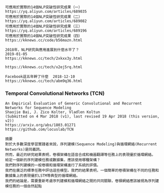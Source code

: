 #
```

可應用於實際的14個NLP突破性研究成果（一）
https://yq.aliyun.com/articles/689035
可應用於實際的14個NLP突破性研究成果（二）
https://yq.aliyun.com/articles/689082
可應用於實際的14個NLP突破性研究成果（三）
https://yq.aliyun.com/articles/689196
可應用於實際的14個NLP突破性研究成果（四）
https://kknews.cc/code/b56mazn.html

2018年，NLP研究與應用進展到什麼水平了？
2019-01-05 
https://kknews.cc/tech/2xkxx3y.html

https://kknews.cc/tech/x2ej5rq.html

```
```
Facebook這五年幹了什麼  2018-12-10 
https://kknews.cc/tech/abm9q36.html
```
### Temporal Convolutional Networks (TCN)

```
An Empirical Evaluation of Generic Convolutional and Recurrent Networks for Sequence Modeling
Shaojie Bai, J. Zico Kolter, Vladlen Koltun
(Submitted on 4 Mar 2018 (v1), last revised 19 Apr 2018 (this version, v2))
https://arxiv.org/abs/1803.01271
https://github.com/locuslab/TCN
```


```
摘要
對於大多數深度學習實踐者來說，序列建模(Sequence Modeling)與循環網絡(Recurrent Networks)是同義詞。
然而，最近的研究結果表明，卷積架構在語音合成和機器翻譯等任務上的表現優於循環網絡。
給定一個新的序列建模任務或數據集，應該使用哪種架構？
我們對序列建模的一般卷積和循環架構進行了系統的評價。
我們在廣泛的標準任務中評估這些模型。我們的結果表明，一個簡單的卷積架構在不同的任務和數據集上的表現優於LSTM等典型的循環網絡。
我們的結論是，需要重新考慮序列建模和循環網絡之間的共同關聯，卷積網絡應該被視為序列建模任務的一個自然起點
```


###

```


```


```


```
###

```


```


```


```
###

```


```


```


```
###

```


```


```


```
###

```


```


```


```
###

```


```


```


```
###

```


```


```


```
###

```


```


```


```
###

```


```


```


```
###

```


```


```


```
###

```


```


```


```
###

```


```


```


```
###

```


```


```


```
###

```


```


```


```
###

```


```


```


```
###

```


```


```


```
###

```


```


```


```
###

```


```


```


```
###

```


```


```


```
###

```


```


```


```
###

```


```


```


```
###

```


```


```


```
###

```


```


```


```
